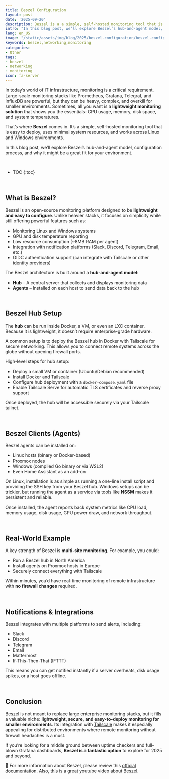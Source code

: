 ```yaml
---
title: Beszel Configuration
layout: post
date: '2025-09-20'
description: Beszel is a a simple, self-hosted monitoring tool that is easy to deploy, uses minimal system resources, and works across Linux and Windows environments. 
intro: "In this blog post, we’ll explore Beszel’s hub-and-agent model, configuration process, and why it might be a great fit for your environment." 
lang: en_US
image: "/static/assets/img/blog/2025/beszel-configuration/beszel-configuration.jpg"
keywords: beszel,networking,monitoring
categories:
- Other
tags:
- beszel
- networking
- monitoring
icon: fa-server
---
```


In today’s world of IT infrastructure, monitoring is a critical requirement. Large-scale monitoring stacks like Prometheus, Grafana, Telegraf, and InfluxDB are powerful, but they can be heavy, complex, and overkill for smaller environments. Sometimes, all you want is a **lightweight monitoring solution** that shows you the essentials: CPU usage, memory, disk space, and system temperatures.  

That’s where **Beszel** comes in. It’s a simple, self-hosted monitoring tool that is easy to deploy, uses minimal system resources, and works across Linux and Windows environments. 

In this blog post, we’ll explore Beszel’s hub-and-agent model, configuration process, and why it might be a great fit for your environment.

<br>

* TOC 
{:toc}

<br>

## What is Beszel?

Beszel is an open-source monitoring platform designed to be **lightweight and easy to configure**. Unlike heavier stacks, it focuses on simplicity while still offering powerful features such as:

* Monitoring Linux and Windows systems  
* GPU and disk temperature reporting  
* Low resource consumption (~8MB RAM per agent)  
* Integration with notification platforms (Slack, Discord, Telegram, Email, etc.)  
* OIDC authentication support (can integrate with Tailscale or other identity providers)  

The Beszel architecture is built around a **hub-and-agent model**:  
* **Hub** – A central server that collects and displays monitoring data  
* **Agents** – Installed on each host to send data back to the hub  

<br>

## Beszel Hub Setup

The **hub** can be run inside Docker, a VM, or even an LXC container. Because it is lightweight, it doesn’t require enterprise-grade hardware.  

A common setup is to deploy the Beszel hub in Docker with Tailscale for secure networking. This allows you to connect remote systems across the globe without opening firewall ports.  

High-level steps for hub setup:  
* Deploy a small VM or container (Ubuntu/Debian recommended)  
* Install Docker and Tailscale  
* Configure hub deployment with a `docker-compose.yaml` file  
* Enable Tailscale Serve for automatic TLS certificates and reverse proxy support  

Once deployed, the hub will be accessible securely via your Tailscale tailnet.  

<br>

## Beszel Clients (Agents)

Beszel agents can be installed on:  
* Linux hosts (binary or Docker-based)  
* Proxmox nodes  
* Windows (compiled Go binary or via WSL2)  
* Even Home Assistant as an add-on  

On Linux, installation is as simple as running a one-line install script and providing the SSH key from your Beszel hub. Windows setups can be trickier, but running the agent as a service via tools like **NSSM** makes it persistent and reliable.  

Once installed, the agent reports back system metrics like CPU load, memory usage, disk usage, GPU power draw, and network throughput.  

<br>

## Real-World Example

A key strength of Beszel is **multi-site monitoring**. For example, you could:  
* Run a Beszel hub in North America  
* Install agents on Proxmox hosts in Europe  
* Securely connect everything with Tailscale  

Within minutes, you’d have real-time monitoring of remote infrastructure with **no firewall changes** required.  

<br>

## Notifications & Integrations

Beszel integrates with multiple platforms to send alerts, including:  
* Slack  
* Discord  
* Telegram  
* Email  
* Mattermost  
* If-This-Then-That (IFTTT)  

This means you can get notified instantly if a server overheats, disk usage spikes, or a host goes offline.  

<br>

## Conclusion

Beszel is not meant to replace large enterprise monitoring stacks, but it fills a valuable niche: **lightweight, secure, and easy-to-deploy monitoring for smaller environments**. Its integration with [Tailscale](https://tailscale.com/blog/video-beszel) makes it especially appealing for distributed environments where remote monitoring without firewall headaches is a must.  

If you’re looking for a middle ground between uptime checkers and full-blown Grafana dashboards, **Beszel is a fantastic option** to explore for 2025 and beyond.  

📝 For more information about Beszel, please review this [official documentation](https://beszel.dev/guide/getting-started). Also, [this](https://www.youtube.com/watch?v=O_9wT-5LoHM) is a great youtube video about Beszel.
